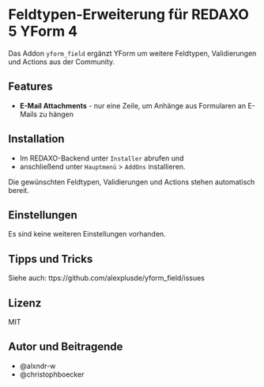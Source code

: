 # Feldtypen-Erweiterung für REDAXO 5 YForm 4

Das Addon `yform_field` ergänzt YForm um weitere Feldtypen, Validierungen und Actions aus der Community.

## Features

* **E-Mail Attachments** - nur eine Zeile, um Anhänge aus Formularen an E-Mails zu hängen

## Installation

* Im REDAXO-Backend unter `Installer` abrufen und
* anschließend unter `Hauptmenü` > `AddOns` installieren.

Die gewünschten Feldtypen, Validierungen und Actions stehen automatisch bereit.


## Einstellungen

Es sind keine weiteren Einstellungen vorhanden.

## Tipps und Tricks

Siehe auch: ttps://github.com/alexplusde/yform_field/issues

## Lizenz

MIT

## Autor und Beitragende

* @alxndr-w
* @christophboecker
